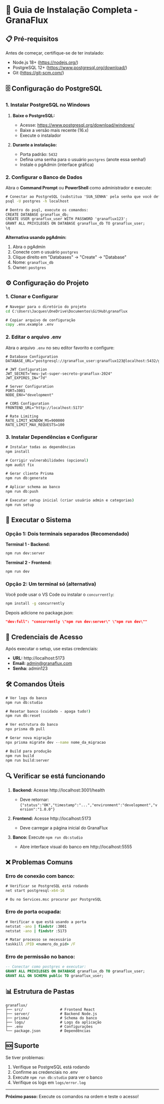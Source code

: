 # 🚀 Guia de Instalação Completa - GranaFlux

## 📋 Pré-requisitos

Antes de começar, certifique-se de ter instalado:
- Node.js 18+ (https://nodejs.org/)
- PostgreSQL 12+ (https://www.postgresql.org/download/)
- Git (https://git-scm.com/)

## 🗄️ Configuração do PostgreSQL

### 1. Instalar PostgreSQL no Windows

1. **Baixe o PostgreSQL:**
   - Acesse: https://www.postgresql.org/download/windows/
   - Baixe a versão mais recente (16.x)
   - Execute o instalador

2. **Durante a instalação:**
   - Porta padrão: `5432`
   - Defina uma senha para o usuário `postgres` (anote essa senha!)
   - Instale o pgAdmin (interface gráfica)

### 2. Configurar o Banco de Dados

Abra o **Command Prompt** ou **PowerShell** como administrador e execute:

```cmd
# Conectar ao PostgreSQL (substitua 'SUA_SENHA' pela senha que você definiu)
psql -U postgres -h localhost

# Dentro do psql, execute os comandos:
CREATE DATABASE granaflux_db;
CREATE USER granaflux_user WITH PASSWORD 'granaflux123';
GRANT ALL PRIVILEGES ON DATABASE granaflux_db TO granaflux_user;
\q
```

**Alternativa usando pgAdmin:**
1. Abra o pgAdmin
2. Conecte com o usuário `postgres`
3. Clique direito em "Databases" → "Create" → "Database"
4. Nome: `granaflux_db`
5. Owner: `postgres`

## ⚙️ Configuração do Projeto

### 1. Clonar e Configurar

```cmd
# Navegar para o diretório do projeto
cd C:\Users\Jacques\OneDrive\Documentos\GitHub\granaflux

# Copiar arquivo de configuração
copy .env.example .env
```

### 2. Editar o arquivo .env

Abra o arquivo `.env` no seu editor favorito e configure:

```env
# Database Configuration
DATABASE_URL="postgresql://granaflux_user:granaflux123@localhost:5432/granaflux_db"

# JWT Configuration
JWT_SECRET="meu-jwt-super-secreto-granaflux-2024"
JWT_EXPIRES_IN="7d"

# Server Configuration
PORT=3001
NODE_ENV="development"

# CORS Configuration
FRONTEND_URL="http://localhost:5173"

# Rate Limiting
RATE_LIMIT_WINDOW_MS=900000
RATE_LIMIT_MAX_REQUESTS=100
```

### 3. Instalar Dependências e Configurar

```cmd
# Instalar todas as dependências
npm install

# Corrigir vulnerabilidades (opcional)
npm audit fix

# Gerar cliente Prisma
npm run db:generate

# Aplicar schema ao banco
npm run db:push

# Executar setup inicial (criar usuário admin e categorias)
npm run setup
```

## 🚀 Executar o Sistema

### Opção 1: Dois terminais separados (Recomendado)

**Terminal 1 - Backend:**
```cmd
npm run dev:server
```

**Terminal 2 - Frontend:**
```cmd
npm run dev
```

### Opção 2: Um terminal só (alternativa)

Você pode usar o VS Code ou instalar o `concurrently`:

```cmd
npm install -g concurrently
```

Depois adicione no package.json:
```json
"dev:full": "concurrently \"npm run dev:server\" \"npm run dev\""
```

## 🔐 Credenciais de Acesso

Após executar o setup, use estas credenciais:

- **URL:** http://localhost:5173
- **Email:** admin@granaflux.com
- **Senha:** admin123

## 🛠️ Comandos Úteis

```cmd
# Ver logs do banco
npm run db:studio

# Resetar banco (cuidado - apaga tudo!)
npm run db:reset

# Ver estrutura do banco
npx prisma db pull

# Gerar nova migração
npx prisma migrate dev --name nome_da_migracao

# Build para produção
npm run build
npm run build:server
```

## 🔍 Verificar se está funcionando

1. **Backend:** Acesse http://localhost:3001/health
   - Deve retornar: `{"status":"OK","timestamp":"...","environment":"development","version":"1.0.0"}`

2. **Frontend:** Acesse http://localhost:5173
   - Deve carregar a página inicial do GranaFlux

3. **Banco:** Execute `npm run db:studio`
   - Abre interface visual do banco em http://localhost:5555

## ❌ Problemas Comuns

### Erro de conexão com banco:
```cmd
# Verificar se PostgreSQL está rodando
net start postgresql-x64-16

# Ou no Services.msc procurar por PostgreSQL
```

### Erro de porta ocupada:
```cmd
# Verificar o que está usando a porta
netstat -ano | findstr :3001
netstat -ano | findstr :5173

# Matar processo se necessário
taskkill /PID <numero_do_pid> /F
```

### Erro de permissão no banco:
```sql
-- Conectar como postgres e executar:
GRANT ALL PRIVILEGES ON DATABASE granaflux_db TO granaflux_user;
GRANT ALL ON SCHEMA public TO granaflux_user;
```

## 📊 Estrutura de Pastas

```
granaflux/
├── src/                 # Frontend React
├── server/              # Backend Node.js
├── prisma/              # Schema do banco
├── logs/                # Logs da aplicação
├── .env                 # Configurações
└── package.json         # Dependências
```

## 🆘 Suporte

Se tiver problemas:
1. Verifique se PostgreSQL está rodando
2. Confirme as credenciais no .env
3. Execute `npm run db:studio` para ver o banco
4. Verifique os logs em `logs/error.log`

---

**Próximo passo:** Execute os comandos na ordem e teste o acesso!